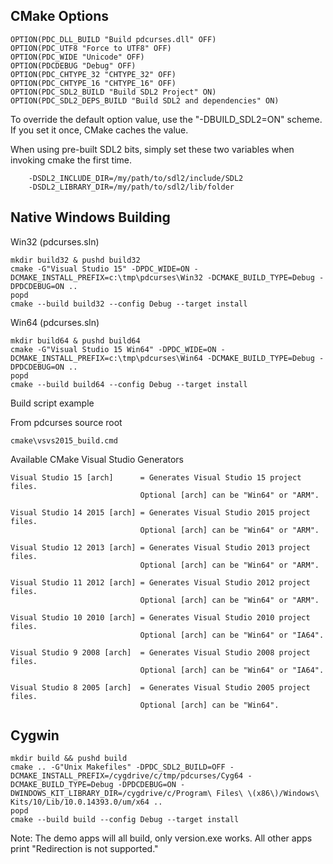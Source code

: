 
CMake Options
-------------

    OPTION(PDC_DLL_BUILD "Build pdcurses.dll" OFF)
    OPTION(PDC_UTF8 "Force to UTF8" OFF)
    OPTION(PDC_WIDE "Unicode" OFF)
    OPTION(PDCDEBUG "Debug" OFF)
    OPTION(PDC_CHTYPE_32 "CHTYPE_32" OFF)
    OPTION(PDC_CHTYPE_16 "CHTYPE_16" OFF)
    OPTION(PDC_SDL2_BUILD "Build SDL2 Project" ON)
    OPTION(PDC_SDL2_DEPS_BUILD "Build SDL2 and dependencies" ON)
    

To override the default option value, use the "-DBUILD_SDL2=ON" scheme.  If you set it once, CMake caches the value.

When using pre-built SDL2 bits, simply set these two variables when invoking cmake the first time.

        -DSDL2_INCLUDE_DIR=/my/path/to/sdl2/include/SDL2
        -DSDL2_LIBRARY_DIR=/my/path/to/sdl2/lib/folder


Native Windows Building
-----------------------

Win32 (pdcurses.sln)

    mkdir build32 & pushd build32
	cmake -G"Visual Studio 15" -DPDC_WIDE=ON -DCMAKE_INSTALL_PREFIX=c:\tmp\pdcurses\Win32 -DCMAKE_BUILD_TYPE=Debug -DPDCDEBUG=ON ..
	popd
	cmake --build build32 --config Debug --target install

Win64 (pdcurses.sln)

    mkdir build64 & pushd build64
	cmake -G"Visual Studio 15 Win64" -DPDC_WIDE=ON -DCMAKE_INSTALL_PREFIX=c:\tmp\pdcurses\Win64 -DCMAKE_BUILD_TYPE=Debug -DPDCDEBUG=ON ..
	popd
	cmake --build build64 --config Debug --target install

Build script example

From pdcurses source root

    cmake\vsvs2015_build.cmd


Available CMake Visual Studio Generators


    Visual Studio 15 [arch]      = Generates Visual Studio 15 project files.
                                 Optional [arch] can be "Win64" or "ARM".

    Visual Studio 14 2015 [arch] = Generates Visual Studio 2015 project files.
                                 Optional [arch] can be "Win64" or "ARM".

    Visual Studio 12 2013 [arch] = Generates Visual Studio 2013 project files.
                                 Optional [arch] can be "Win64" or "ARM".

    Visual Studio 11 2012 [arch] = Generates Visual Studio 2012 project files.
                                 Optional [arch] can be "Win64" or "ARM".

    Visual Studio 10 2010 [arch] = Generates Visual Studio 2010 project files.
                                 Optional [arch] can be "Win64" or "IA64".

    Visual Studio 9 2008 [arch]  = Generates Visual Studio 2008 project files.
                                 Optional [arch] can be "Win64" or "IA64".

    Visual Studio 8 2005 [arch]  = Generates Visual Studio 2005 project files.
                                 Optional [arch] can be "Win64".


Cygwin
------

    mkdir build && pushd build
    cmake .. -G"Unix Makefiles" -DPDC_SDL2_BUILD=OFF -DCMAKE_INSTALL_PREFIX=/cygdrive/c/tmp/pdcurses/Cyg64 -DCMAKE_BUILD_TYPE=Debug -DPDCDEBUG=ON -DWINDOWS_KIT_LIBRARY_DIR=/cygdrive/c/Program\ Files\ \(x86\)/Windows\ Kits/10/Lib/10.0.14393.0/um/x64 ..
    popd
	cmake --build build --config Debug --target install

Note: The demo apps will all build, only version.exe works.  All other apps print "Redirection is not supported."
